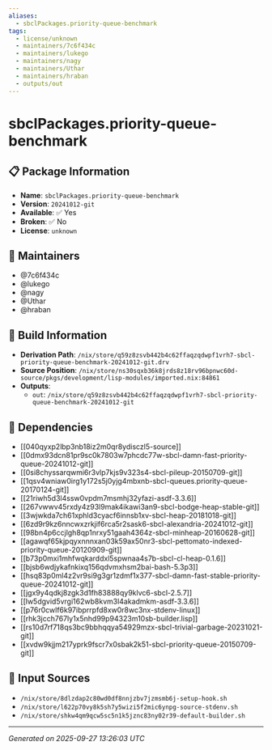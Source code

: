 ```yaml
---
aliases:
  - sbclPackages.priority-queue-benchmark
tags:
  - license/unknown
  - maintainers/7c6f434c
  - maintainers/lukego
  - maintainers/nagy
  - maintainers/Uthar
  - maintainers/hraban
  - outputs/out
---
```


# sbclPackages.priority-queue-benchmark

## 📋 Package Information

- **Name**: `sbclPackages.priority-queue-benchmark`
- **Version**: `20241012-git`
- **Available**: ✅ Yes
- **Broken**: ✅ No
- **License**: `unknown`
## 👥 Maintainers

- @7c6f434c
- @lukego
- @nagy
- @Uthar
- @hraban


## 🔧 Build Information

- **Derivation Path**: `/nix/store/q59z8zsvb442b4c62ffaqzqdwpf1vrh7-sbcl-priority-queue-benchmark-20241012-git.drv`
- **Source Position**: `/nix/store/ns30sqxb36k8jrds8z18rv96bpnwc60d-source/pkgs/development/lisp-modules/imported.nix:84861`
- **Outputs**:
  - `out`:  `/nix/store/q59z8zsvb442b4c62ffaqzqdwpf1vrh7-sbcl-priority-queue-benchmark-20241012-git`

## 🔗 Dependencies

- [[040qyxp2lbp3nb18iz2m0qr8ydisczl5-source]]
- [[0dmx93dcn81pr9sc0k7803w7phcdc77w-sbcl-damn-fast-priority-queue-20241012-git]]
- [[0si8chyssarqwmi6r3vlp7kjs9v323s4-sbcl-pileup-20150709-git]]
- [[1qsv4wniaw0irg1y172s5j0yjg4mbxnb-sbcl-queues.priority-queue-20170124-git]]
- [[21riwh5d3l4ssw0vpdm7msmhj32yfazi-asdf-3.3.6]]
- [[267vwwv45rxdy4z93l9mak4ikawi3an9-sbcl-bodge-heap-stable-git]]
- [[3wjwkda7ch61xphld3cyacf6innsb1xv-sbcl-heap-20181018-git]]
- [[6zd9r9kz6nncwxzrkjif6rca5r2sask6-sbcl-alexandria-20241012-git]]
- [[98bn4p6ccjlgh8qp1nrxy51gaah4364z-sbcl-minheap-20160628-git]]
- [[agawqf65kjpqyxnnnxan03k59ax50nr3-sbcl-pettomato-indexed-priority-queue-20120909-git]]
- [[b73p0mxi1mhfwqkarddxl5spwnaa4s7b-sbcl-cl-heap-0.1.6]]
- [[bjsb6wdjykafnkixq156qdvmxhsm2bai-bash-5.3p3]]
- [[hsq83p0ml4z2vr9si9g3gr1zdmf1x377-sbcl-damn-fast-stable-priority-queue-20241012-git]]
- [[jgx9y4qdkj8zgk3d1fh83888qy9klvc6-sbcl-2.5.7]]
- [[lw5dgvid5vrgi162wb8kvm3l4akadmkm-asdf-3.3.6]]
- [[p76r0cwlf6k97ibprrpfd8xw0r8wc3nx-stdenv-linux]]
- [[rhk3jcch767ly1x5nhd99p94323m10sb-builder.lisp]]
- [[rs10d7rf718qs3bc9bbhqqya54929mzx-sbcl-trivial-garbage-20231021-git]]
- [[xvdw9kjjm217yprk9fscr7x0sbak2k51-sbcl-priority-queue-20150709-git]]

## 📁 Input Sources

- `/nix/store/8dlzdap2c80wd0df8nnjzbv7jzmsmb6j-setup-hook.sh`
- `/nix/store/l622p70vy8k5sh7y5wizi5f2mic6ynpg-source-stdenv.sh`
- `/nix/store/shkw4qm9qcw5sc5n1k5jznc83ny02r39-default-builder.sh`

---
*Generated on 2025-09-27 13:26:03 UTC*
